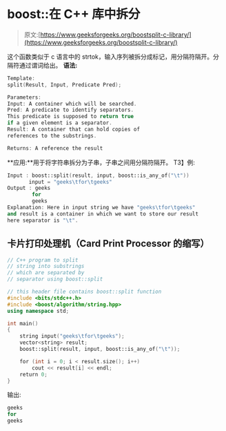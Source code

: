 # boost::在 C++ 库中拆分

> 原文:[https://www.geeksforgeeks.org/boostsplit-c-library/](https://www.geeksforgeeks.org/boostsplit-c-library/)

这个函数类似于 c 语言中的 strtok，输入序列被拆分成标记，用分隔符隔开。分隔符通过谓词给出。
**语法:**

```cpp
Template:
split(Result, Input, Predicate Pred);

Parameters:
Input: A container which will be searched.
Pred: A predicate to identify separators. 
This predicate is supposed to return true 
if a given element is a separator.
Result: A container that can hold copies of 
references to the substrings.

Returns: A reference the result
```

**应用:**用于将字符串拆分为子串，子串之间用分隔符隔开。
T3】例:

```cpp
Input : boost::split(result, input, boost::is_any_of("\t"))
       input = "geeks\tfor\tgeeks"
Output : geeks
        for
        geeks
Explanation: Here in input string we have "geeks\tfor\tgeeks"
and result is a container in which we want to store our result
here separator is "\t".

```

## 卡片打印处理机（Card Print Processor 的缩写）

```cpp
// C++ program to split
// string into substrings
// which are separated by
// separator using boost::split

// this header file contains boost::split function
#include <bits/stdc++.h>
#include <boost/algorithm/string.hpp>
using namespace std;

int main()
{
    string input("geeks\tfor\tgeeks");
    vector<string> result;
    boost::split(result, input, boost::is_any_of("\t"));

    for (int i = 0; i < result.size(); i++)
        cout << result[i] << endl;
    return 0;
}
```

输出:

```cpp
geeks
for
geeks        
```